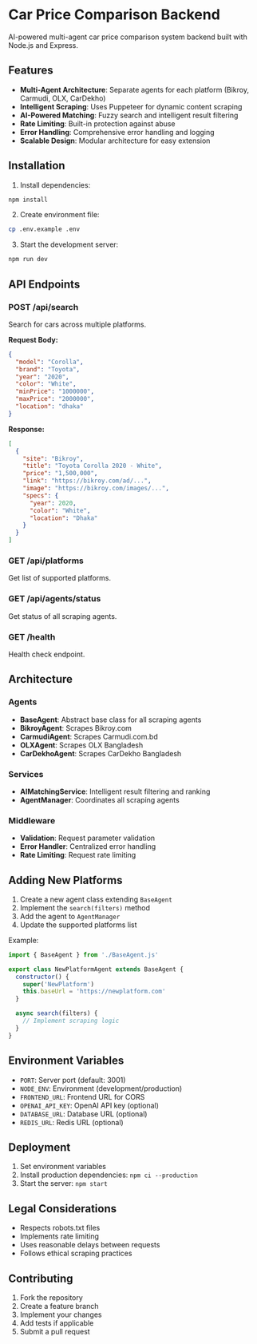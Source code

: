 # Car Price Comparison Backend

AI-powered multi-agent car price comparison system backend built with Node.js and Express.

## Features

- **Multi-Agent Architecture**: Separate agents for each platform (Bikroy, Carmudi, OLX, CarDekho)
- **Intelligent Scraping**: Uses Puppeteer for dynamic content scraping
- **AI-Powered Matching**: Fuzzy search and intelligent result filtering
- **Rate Limiting**: Built-in protection against abuse
- **Error Handling**: Comprehensive error handling and logging
- **Scalable Design**: Modular architecture for easy extension

## Installation

1. Install dependencies:
```bash
npm install
```

2. Create environment file:
```bash
cp .env.example .env
```

3. Start the development server:
```bash
npm run dev
```

## API Endpoints

### POST /api/search
Search for cars across multiple platforms.

**Request Body:**
```json
{
  "model": "Corolla",
  "brand": "Toyota",
  "year": "2020",
  "color": "White",
  "minPrice": "1000000",
  "maxPrice": "2000000",
  "location": "dhaka"
}
```

**Response:**
```json
[
  {
    "site": "Bikroy",
    "title": "Toyota Corolla 2020 - White",
    "price": "1,500,000",
    "link": "https://bikroy.com/ad/...",
    "image": "https://bikroy.com/images/...",
    "specs": {
      "year": 2020,
      "color": "White",
      "location": "Dhaka"
    }
  }
]
```

### GET /api/platforms
Get list of supported platforms.

### GET /api/agents/status
Get status of all scraping agents.

### GET /health
Health check endpoint.

## Architecture

### Agents
- **BaseAgent**: Abstract base class for all scraping agents
- **BikroyAgent**: Scrapes Bikroy.com
- **CarmudiAgent**: Scrapes Carmudi.com.bd
- **OLXAgent**: Scrapes OLX Bangladesh
- **CarDekhoAgent**: Scrapes CarDekho Bangladesh

### Services
- **AIMatchingService**: Intelligent result filtering and ranking
- **AgentManager**: Coordinates all scraping agents

### Middleware
- **Validation**: Request parameter validation
- **Error Handler**: Centralized error handling
- **Rate Limiting**: Request rate limiting

## Adding New Platforms

1. Create a new agent class extending `BaseAgent`
2. Implement the `search(filters)` method
3. Add the agent to `AgentManager`
4. Update the supported platforms list

Example:
```javascript
import { BaseAgent } from './BaseAgent.js'

export class NewPlatformAgent extends BaseAgent {
  constructor() {
    super('NewPlatform')
    this.baseUrl = 'https://newplatform.com'
  }

  async search(filters) {
    // Implement scraping logic
  }
}
```

## Environment Variables

- `PORT`: Server port (default: 3001)
- `NODE_ENV`: Environment (development/production)
- `FRONTEND_URL`: Frontend URL for CORS
- `OPENAI_API_KEY`: OpenAI API key (optional)
- `DATABASE_URL`: Database URL (optional)
- `REDIS_URL`: Redis URL (optional)

## Deployment

1. Set environment variables
2. Install production dependencies: `npm ci --production`
3. Start the server: `npm start`

## Legal Considerations

- Respects robots.txt files
- Implements rate limiting
- Uses reasonable delays between requests
- Follows ethical scraping practices

## Contributing

1. Fork the repository
2. Create a feature branch
3. Implement your changes
4. Add tests if applicable
5. Submit a pull request